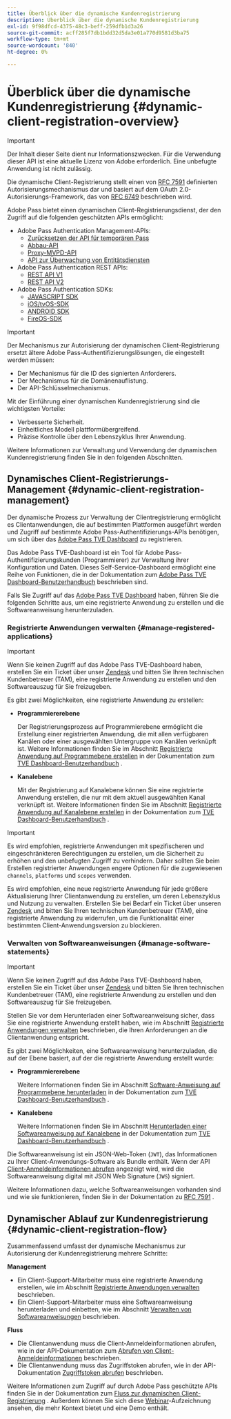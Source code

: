 ```yaml
---
title: Überblick über die dynamische Kundenregistrierung
description: Überblick über die dynamische Kundenregistrierung
exl-id: 9f98dfcd-4375-48c3-beff-259dfb1d3a26
source-git-commit: acff285f7db1bdd32d5da3e01a770d9581d3ba75
workflow-type: tm+mt
source-wordcount: '840'
ht-degree: 0%

---
```


# Überblick über die dynamische Kundenregistrierung {#dynamic-client-registration-overview}

>[!IMPORTANT]
>
> Der Inhalt dieser Seite dient nur Informationszwecken. Für die Verwendung dieser API ist eine aktuelle Lizenz von Adobe erforderlich. Eine unbefugte Anwendung ist nicht zulässig.

Die dynamische Client-Registrierung stellt einen von [RFC 7591](https://datatracker.ietf.org/doc/html/rfc7591) definierten Autorisierungsmechanismus dar und basiert auf dem OAuth 2.0-Autorisierungs-Framework, das von [RFC 6749](https://datatracker.ietf.org/doc/html/rfc6749) beschrieben wird.

Adobe Pass bietet einen dynamischen Client-Registrierungsdienst, der den Zugriff auf die folgenden geschützten APIs ermöglicht:

* Adobe Pass Authentication Management-APIs:
   * [Zurücksetzen der API für temporären Pass](../reset-temp-pass.md)
   * [Abbau-API](../degradation-api-overview.md)
   * [Proxy-MVPD-API](../proxy-mvpd-webserv.md)
   * [API zur Überwachung von Entitätsdiensten](../entitlement-service-monitoring-api.md)
* Adobe Pass Authentication REST APIs:
   * [REST API V1](../rest-api-reference.md)
   * [REST API V2](../rest-api-v2/apis/rest-api-v2-apis-overview.md)
* Adobe Pass Authentication SDKs:
   * [JAVASCRIPT SDK](../javascript-sdk-api-reference.md)
   * [iOS/tvOS-SDK](../iostvos-sdk-api-reference.md)
   * [ANDROID SDK](../android-sdk-api-reference.md)
   * [FireOS-SDK](../amazon-fireos-native-client-api-reference.md)

>[!IMPORTANT]
>
> Der Mechanismus zur Autorisierung der dynamischen Client-Registrierung ersetzt ältere Adobe Pass-Authentifizierungslösungen, die eingestellt werden müssen:
>
> * Der Mechanismus für die ID des signierten Anforderers.
> * Der Mechanismus für die Domänenauflistung.
> * Der API-Schlüsselmechanismus.

Mit der Einführung einer dynamischen Kundenregistrierung sind die wichtigsten Vorteile:

* Verbesserte Sicherheit.
* Einheitliches Modell plattformübergreifend.
* Präzise Kontrolle über den Lebenszyklus Ihrer Anwendung.

Weitere Informationen zur Verwaltung und Verwendung der dynamischen Kundenregistrierung finden Sie in den folgenden Abschnitten.

## Dynamisches Client-Registrierungs-Management {#dynamic-client-registration-management}

Der dynamische Prozess zur Verwaltung der Clientregistrierung ermöglicht es Clientanwendungen, die auf bestimmten Plattformen ausgeführt werden und Zugriff auf bestimmte Adobe Pass-Authentifizierungs-APIs benötigen, um sich über das [Adobe Pass TVE Dashboard](https://console.auth.adobe.com/) zu registrieren.

Das Adobe Pass TVE-Dashboard ist ein Tool für Adobe Pass-Authentifizierungskunden (Programmierer) zur Verwaltung ihrer Konfiguration und Daten. Dieses Self-Service-Dashboard ermöglicht eine Reihe von Funktionen, die in der Dokumentation zum [Adobe Pass TVE Dashboard-Benutzerhandbuch](../tve-dashboard/old-tve-dashboard/tve-dashboard-user-guide.md) beschrieben sind.

Falls Sie Zugriff auf das [Adobe Pass TVE Dashboard](https://console.auth.adobe.com/) haben, führen Sie die folgenden Schritte aus, um eine registrierte Anwendung zu erstellen und die Softwareanweisung herunterzuladen.

### Registrierte Anwendungen verwalten {#manage-registered-applications}

>[!IMPORTANT]
>
> Wenn Sie keinen Zugriff auf das Adobe Pass TVE-Dashboard haben, erstellen Sie ein Ticket über unser [Zendesk](https://adobeprimetime.zendesk.com) und bitten Sie Ihren technischen Kundenbetreuer (TAM), eine registrierte Anwendung zu erstellen und den Softwareauszug für Sie freizugeben.

Es gibt zwei Möglichkeiten, eine registrierte Anwendung zu erstellen:

* **Programmiererebene**

  Der Registrierungsprozess auf Programmierebene ermöglicht die Erstellung einer registrierten Anwendung, die mit allen verfügbaren Kanälen oder einer ausgewählten Untergruppe von Kanälen verknüpft ist. Weitere Informationen finden Sie im Abschnitt [Registrierte Anwendung auf Programmebene erstellen](../tve-dashboard/old-tve-dashboard/tve-dashboard-user-guide.md#create-registered-application-programmer-level) in der Dokumentation zum [TVE Dashboard-Benutzerhandbuch](../tve-dashboard/old-tve-dashboard/tve-dashboard-user-guide.md) .


* **Kanalebene**

  Mit der Registrierung auf Kanalebene können Sie eine registrierte Anwendung erstellen, die nur mit dem aktuell ausgewählten Kanal verknüpft ist. Weitere Informationen finden Sie im Abschnitt [Registrierte Anwendung auf Kanalebene erstellen](../tve-dashboard/old-tve-dashboard/tve-dashboard-user-guide.md#create-registered-application-channel-level) in der Dokumentation zum [TVE Dashboard-Benutzerhandbuch](../tve-dashboard/old-tve-dashboard/tve-dashboard-user-guide.md) .

>[!IMPORTANT]
>
> Es wird empfohlen, registrierte Anwendungen mit spezifischeren und eingeschränkteren Berechtigungen zu erstellen, um die Sicherheit zu erhöhen und den unbefugten Zugriff zu verhindern. Daher sollten Sie beim Erstellen registrierter Anwendungen engere Optionen für die zugewiesenen `channels`, `platforms` und `scopes` verwenden.
>
> Es wird empfohlen, eine neue registrierte Anwendung für jede größere Aktualisierung Ihrer Clientanwendung zu erstellen, um deren Lebenszyklus und Nutzung zu verwalten. Erstellen Sie bei Bedarf ein Ticket über unseren [Zendesk](https://adobeprimetime.zendesk.com) und bitten Sie Ihren technischen Kundenbetreuer (TAM), eine registrierte Anwendung zu widerrufen, um die Funktionalität einer bestimmten Client-Anwendungsversion zu blockieren.

### Verwalten von Softwareanweisungen {#manage-software-statements}

>[!IMPORTANT]
>
> Wenn Sie keinen Zugriff auf das Adobe Pass TVE-Dashboard haben, erstellen Sie ein Ticket über unser [Zendesk](https://adobeprimetime.zendesk.com) und bitten Sie Ihren technischen Kundenbetreuer (TAM), eine registrierte Anwendung zu erstellen und den Softwareauszug für Sie freizugeben.

Stellen Sie vor dem Herunterladen einer Softwareanweisung sicher, dass Sie eine registrierte Anwendung erstellt haben, wie im Abschnitt [Registrierte Anwendungen verwalten](#manage-registered-applications) beschrieben, die Ihren Anforderungen an die Clientanwendung entspricht.

Es gibt zwei Möglichkeiten, eine Softwareanweisung herunterzuladen, die auf der Ebene basiert, auf der die registrierte Anwendung erstellt wurde:

* **Programmiererebene**

  Weitere Informationen finden Sie im Abschnitt [Software-Anweisung auf Programmebene herunterladen](../tve-dashboard/old-tve-dashboard/tve-dashboard-user-guide.md#download-software-statement-programmer-level) in der Dokumentation zum [TVE Dashboard-Benutzerhandbuch](../tve-dashboard/old-tve-dashboard/tve-dashboard-user-guide.md) .

* **Kanalebene**

  Weitere Informationen finden Sie im Abschnitt [Herunterladen einer Softwareanweisung auf Kanalebene](../tve-dashboard/old-tve-dashboard/tve-dashboard-user-guide.md#download-software-statement-channel-level) in der Dokumentation zum [TVE Dashboard-Benutzerhandbuch](../tve-dashboard/old-tve-dashboard/tve-dashboard-user-guide.md) .

Die Softwareanweisung ist ein JSON-Web-Token (`JWT`), das Informationen zu Ihrer Client-Anwendungs-Software als Bundle enthält. Wenn der API [Client-Anmeldeinformationen abrufen](./apis/dynamic-client-registration-apis-retrieve-client-credentials.md) angezeigt wird, wird die Softwareanweisung digital mit JSON Web Signature (`JWS`) signiert.

Weitere Informationen dazu, welche Softwareanweisungen vorhanden sind und wie sie funktionieren, finden Sie in der Dokumentation zu [RFC 7591](https://tools.ietf.org/html/rfc7591) .

## Dynamischer Ablauf zur Kundenregistrierung  {#dynamic-client-registration-flow}

Zusammenfassend umfasst der dynamische Mechanismus zur Autorisierung der Kundenregistrierung mehrere Schritte:

**Management**

* Ein Client-Support-Mitarbeiter muss eine registrierte Anwendung erstellen, wie im Abschnitt [Registrierte Anwendungen verwalten](#manage-registered-applications) beschrieben.
* Ein Client-Support-Mitarbeiter muss eine Softwareanweisung herunterladen und einbetten, wie im Abschnitt [Verwalten von Softwareanweisungen](#manage-software-statements) beschrieben.

**Fluss**

* Die Clientanwendung muss die Client-Anmeldeinformationen abrufen, wie in der API-Dokumentation zum [Abrufen von Client-Anmeldeinformationen](./apis/dynamic-client-registration-apis-retrieve-client-credentials.md) beschrieben.
* Die Clientanwendung muss das Zugriffstoken abrufen, wie in der API-Dokumentation [Zugriffstoken abrufen](./apis/dynamic-client-registration-apis-retrieve-access-token.md) beschrieben.

Weitere Informationen zum Zugriff auf durch Adobe Pass geschützte APIs finden Sie in der Dokumentation zum [Fluss zur dynamischen Client-Registrierung](./flows/dynamic-client-registration-flow.md) . Außerdem können Sie sich diese [Webinar](https://my.adobeconnect.com/pzkp8ujrigg1/)-Aufzeichnung ansehen, die mehr Kontext bietet und eine Demo enthält.
